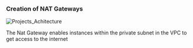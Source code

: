 ### Creation of NAT Gateways
![Projects_Achitecture](https://github.com/AdventureLouis/Host-a-wordpress-website-in-AWS/assets/161846069/91243397-a367-4ae8-accd-7df696ba4e4a)

The Nat Gateway enables instances within the private subnet in the VPC to get access to the internet
